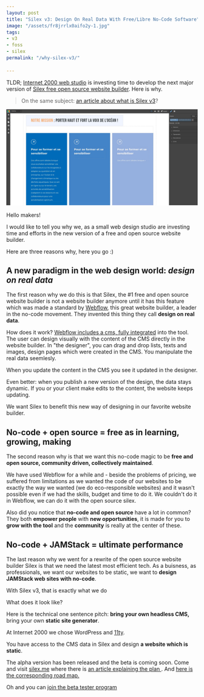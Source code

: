 ```yaml
---
layout: post
title: "Silex v3: Design On Real Data With Free/Libre No-Code Software"
image: "/assets/fr8jrrlx0aifo2y-1.jpg"
tags:
- v3
- foss
- silex
permalink: "/why-silex-v3/"

---
```

TLDR; [Internet 2000 web studio](https://internet2000.net/ "eco-conception sites web") is investing time to develop the next major version of [Silex free open source website builder](https://www.silex.me/ "Silex no-code website builder"). Here is why.

> On the same subject: [an article about what is Silex v3](https://www.silexlabs.org/silex-v3-kickoff/ "About Silex v3")?

![Silex v3 screenshot](/assets/fr8jrrlx0aifo2y-1.jpg)

Hello makers!

I would like to tell you why we, as a small web design studio are investing time and efforts in the new version of a free and open source website builder.

Here are three reasons why, here you go :)

## A new paradigm in the web design world: _design on real data_

The first reason why we do this is that Silex, the #1 free and open source website builder is not a website builder anymore until it has this feature which was made a standard by [Webflow](https://webflow.com), this great website builder, a leader in the no-code movement. They invented this thing they call **design on real data**.

How does it work? [Webflow includes a cms, fully integrated](https://webflow.com/cms) into the tool. The user can design visually with the content of the CMS directly in the website builder. In "the designer", you can drag and drop lists, texts and images, design pages which were created in the CMS. You manipulate the real data seemlesly.

When you update the content in the CMS you see it updated in the designer.

Even better: when you publish a new version of the design, the data stays dynamic. If you or your client make edits to the content, the website keeps updating.

We want Silex to benefit this new way of designing in our favorite website builder.

## No-code + open source = free as in learning, growing, making

The second reason why is that we want this no-code magic to be **free and open source, community driven, collectively maintained**.

We have used Webflow for a while and - beside the problems of pricing, we suffered from limitations as we wanted the code of our websites to be exactly the way we wanted (we do eco-responsible websites) and it wasn't possible even if we had the skills, budget and time to do it. We couldn't do it in Webflow, we can do it with the open source silex.

Also did you notice that **no-code and open source**  have a lot in common? They both **empower people** with **new opportunities**, it is made for you to **grow with the tool** and the **community** is really at the center of these.

## No-code + JAMStack = ultimate performance

The last reason why we went for a rewrite of the open source website builder Silex is that we need the latest most efficient tech. As a buisness, as professionals, we want our websites to be static, we want to **design JAMStack web sites with no-code**.

With Silex v3, that is exactly what we do

What does it look like?

Here is the technical one sentence pitch: **bring your own headless CMS,** bring your own **static site generator**.

At Internet 2000 we chose WordPress and [11ty](https://11ty.dev).

You have access to the CMS data in Silex and design **a website which is static**.

The alpha version has been released and the beta is coming soon. Come and visit [silex.me](https://www.silex.me "Silex website") where there is [an article explaining the plan ](). And [here is the corresponding road map.](https://roadmap.silex.me "Silex roadmap ")

Oh and you can [join the beta tester program](https://short.silex.me/5min)
